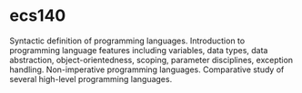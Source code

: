 # ecs140
Syntactic definition of programming languages. Introduction to programming language features including variables, data types, data abstraction, object-orientedness, scoping, parameter disciplines, exception handling. Non-imperative programming languages. Comparative study of several high-level programming languages.

